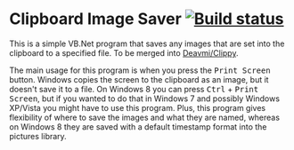 Clipboard Image Saver [![Build status](https://ci.appveyor.com/api/projects/status/q9yganl3qres4cl1)](https://ci.appveyor.com/project/Walkman100/clipboardsaver)
==============

This is a simple VB.Net program that saves any images that are set into the clipboard to a specified file. To be merged into [Deavmi/Clippy](/Deavmi/Clippy).

The main usage for this program is when you press the <kbd>Print Screen</kbd> button. Windows copies the screen to the clipboard as an image, but it doesn't save it to a file. On Windows 8 you can press <kbd>Ctrl</kbd> + <kbd>Print Screen</kbd>, but if you wanted to do that in Windows 7 and possibly Windows XP/Vista you might have to use this program. Plus, this program gives flexibility of where to save the images and what they are named, whereas on Windows 8 they are saved with a default timestamp format into the pictures library.